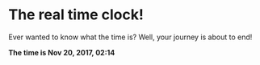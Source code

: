 # The real time clock!

Ever wanted to know what the time is? Well, your journey is about to end!

**The time is Nov 20, 2017, 02:14**